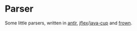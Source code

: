 # Parser
Some little parsers, written in [antlr](http://www.antlr.org/), [jflex](http://www.jflex.de/)/[java-cup](http://www2.cs.tum.edu/projects/cup/) and [frown](https://wiki.haskell.org/Frown).
